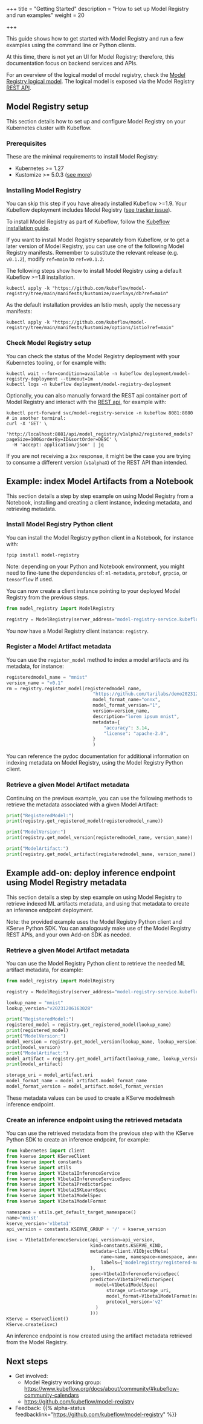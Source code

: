 +++
title = "Getting Started"
description = "How to set up Model Registry and run examples"
weight = 20

+++

This guide shows how to get started with Model Registry and run a few examples using the
command line or Python clients.

At this time, there is not yet an UI for Model Registry; therefore, this documentation focus on backend services and APIs.

For an overview of the logical model of model registry, check the
[Model Registry logical model](https://github.com/kubeflow/model-registry/blob/main/docs/logical_model.md).
The logical model is exposed via the Model Registry [REST API](https://editor.swagger.io/?url=https://raw.githubusercontent.com/kubeflow/model-registry/main/api/openapi/model-registry.yaml).

## Model Registry setup

This section details how to set up and configure Model Registry on your Kubernetes cluster with Kubeflow.

### Prerequisites

These are the minimal requirements to install Model Registry:

- Kubernetes >= 1.27
- Kustomize >= 5.0.3 ([see more](https://github.com/kubeflow/manifests/issues/2388))

<a id="model-registry-install"></a>

### Installing Model Registry

You can skip this step if you have already installed Kubeflow >=1.9. Your Kubeflow
deployment includes Model Registry ([see tracker issue](https://github.com/kubeflow/manifests/issues/2631)).

To install Model Registry as part of Kubeflow, follow the
[Kubeflow installation guide](/docs/started/getting-started/).

If you want to install Model Registry separately from Kubeflow, or to get a later version
of Model Registry, you can use one of the following Model Registry manifests.
Remember to substitute the relevant release (e.g. `v0.1.2`), modify `ref=main` to `ref=v0.1.2`.

The following steps show how to install Model Registry using a default Kubeflow >=1.8 installation.

```shell
kubectl apply -k "https://github.com/kubeflow/model-registry/tree/main/manifests/kustomize/overlays/db?ref=main"
```

As the default installation provides an Istio mesh, apply the necessary manifests:

```shell
kubectl apply -k "https://github.com/kubeflow/model-registry/tree/main/manifests/kustomize/options/istio?ref=main"
```

### Check Model Registry setup

You can check the status of the Model Registry deployment with your Kubernetes tooling, or for example with:

```shell
kubectl wait --for=condition=available -n kubeflow deployment/model-registry-deployment --timeout=1m
kubectl logs -n kubeflow deployment/model-registry-deployment
```

Optionally, you can also manually forward the REST api container port of Model Registry and interact with the [REST api](https://editor.swagger.io/?url=https://raw.githubusercontent.com/kubeflow/model-registry/main/api/openapi/model-registry.yaml),
for example with:
```shell
kubectl port-forward svc/model-registry-service -n kubeflow 8081:8080
# in another terminal:
curl -X 'GET' \
  'http://localhost:8081/api/model_registry/v1alpha2/registered_models?pageSize=100&orderBy=ID&sortOrder=DESC' \
  -H 'accept: application/json' | jq
```

If you are not receiving a `2xx` response, it might be the case you are trying to consume a different version (`v1alphaX`) of the REST API than intended.

## Example: index Model Artifacts from a Notebook

This section details a step by step example on using Model Registry from a Notebook, installing and creating a client instance, indexing metadata, and retrieving metadata.

### Install Model Registry Python client

You can install the Model Registry python client in a Notebook, for instance with:

```
!pip install model-registry
```

Note: depending on your Python and Notebook environment, you might need to fine-tune the dependencies of: `ml-metadata`, `protobuf`, `grpcio`, or `tensorflow` if used.

You can now create a client instance pointing to your deployed Model Registry from the previous steps.

```python
from model_registry import ModelRegistry

registry = ModelRegistry(server_address="model-registry-service.kubeflow.svc.cluster.local", port=9090, author="your name")
```

You now have a Model Registry client instance: `registry`.

### Register a Model Artifact metadata

You can use the `register_model` method to index a model artifacts and its metadata, for instance:

```python
registeredmodel_name = "mnist"
version_name = "v0.1"
rm = registry.register_model(registeredmodel_name,
                                "https://github.com/tarilabs/demo20231212/raw/main/v1.nb20231206162408/mnist.onnx",
                                model_format_name="onnx",
                                model_format_version="1",
                                version=version_name,
                                description="lorem ipsum mnist",
                                metadata={
                                    "accuracy": 3.14,
                                    "license": "apache-2.0",
                                }
                                )
```

You can reference the pydoc documentation for additional information on indexing metadata on Model Registry, using the Model Registry Python client.

### Retrieve a given Model Artifact metadata

Continuing on the previous example, you can use the following methods to retrieve the metadata associated with a given Model Artifact:

```python
print("RegisteredModel:")
print(registry.get_registered_model(registeredmodel_name))

print("ModelVersion:")
print(registry.get_model_version(registeredmodel_name, version_name))

print("ModelArtifact:")
print(registry.get_model_artifact(registeredmodel_name, version_name))
```

## Example add-on: deploy inference endpoint using Model Registry metadata 

This section details a step by step example on using Model Registry to retrieve indexed ML artifacts metadata, and using that metadata to create an inference endpoint deployment.

Note: the provided example uses the Model Registry Python client and KServe Python SDK. You can analogously make use of the Model Registry REST APIs, and your own Add-on SDK as needed.

### Retrieve a given Model Artifact metadata

You can use the Model Registry Python client to retrieve the needed ML artifact metadata, for example:

```python
from model_registry import ModelRegistry

registry = ModelRegistry(server_address="model-registry-service.kubeflow.svc.cluster.local", port=9090, author="mmortari")

lookup_name = "mnist"
lookup_version="v20231206163028"

print("RegisteredModel:")
registered_model = registry.get_registered_model(lookup_name)
print(registered_model)
print("ModelVersion:")
model_version = registry.get_model_version(lookup_name, lookup_version)
print(model_version)
print("ModelArtifact:")
model_artifact = registry.get_model_artifact(lookup_name, lookup_version)
print(model_artifact)

storage_uri = model_artifact.uri
model_format_name = model_artifact.model_format_name
model_format_version = model_artifact.model_format_version
```

These metadata values can be used to create a KServe modelmesh inference endpoint.

### Create an inference endpoint using the retrieved metadata

You can use the retrieved metadata from the previous step with the KServe Python SDK to create an inference endpoint, for example:

```python
from kubernetes import client 
from kserve import KServeClient
from kserve import constants
from kserve import utils
from kserve import V1beta1InferenceService
from kserve import V1beta1InferenceServiceSpec
from kserve import V1beta1PredictorSpec
from kserve import V1beta1SKLearnSpec
from kserve import V1beta1ModelSpec
from kserve import V1beta1ModelFormat

namespace = utils.get_default_target_namespace()
name='mnist'
kserve_version='v1beta1'
api_version = constants.KSERVE_GROUP + '/' + kserve_version

isvc = V1beta1InferenceService(api_version=api_version,
                               kind=constants.KSERVE_KIND,
                               metadata=client.V1ObjectMeta(
                                   name=name, namespace=namespace, annotations={'sidecar.istio.io/inject':'false', 'serving.kserve.io/deploymentMode': 'ModelMesh'},
                                   labels={'modelregistry/registered-model-id': registered_model.id, 'modelregistry/model-version-id': model_version.id}
                               ),
                               spec=V1beta1InferenceServiceSpec(
                               predictor=V1beta1PredictorSpec(
                                 model=V1beta1ModelSpec(
                                     storage_uri=storage_uri,
                                     model_format=V1beta1ModelFormat(name=model_format_name, version=model_format_version),
                                     protocol_version='v2'
                                 )
                               )))
KServe = KServeClient()
KServe.create(isvc)
```

An inference endpoint is now created using the artifact metadata retrieved from the Model Registry.

## Next steps

- Get involved:
  - Model Registry working group: https://www.kubeflow.org/docs/about/community/#kubeflow-community-calendars
  - https://github.com/kubeflow/model-registry
- Feedback: {{% alpha-status feedbacklink="https://github.com/kubeflow/model-registry" %}}

